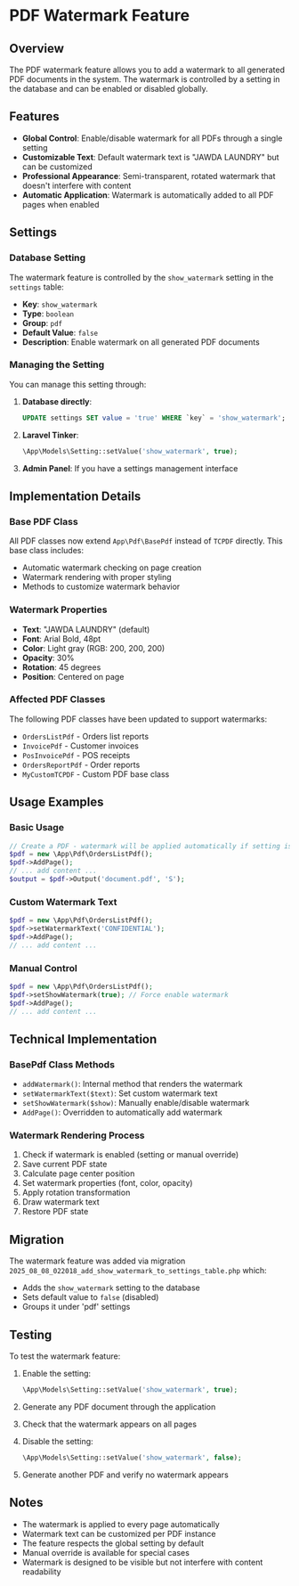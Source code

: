 # PDF Watermark Feature

## Overview

The PDF watermark feature allows you to add a watermark to all generated PDF documents in the system. The watermark is controlled by a setting in the database and can be enabled or disabled globally.

## Features

- **Global Control**: Enable/disable watermark for all PDFs through a single setting
- **Customizable Text**: Default watermark text is "JAWDA LAUNDRY" but can be customized
- **Professional Appearance**: Semi-transparent, rotated watermark that doesn't interfere with content
- **Automatic Application**: Watermark is automatically added to all PDF pages when enabled

## Settings

### Database Setting

The watermark feature is controlled by the `show_watermark` setting in the `settings` table:

- **Key**: `show_watermark`
- **Type**: `boolean`
- **Group**: `pdf`
- **Default Value**: `false`
- **Description**: Enable watermark on all generated PDF documents

### Managing the Setting

You can manage this setting through:

1. **Database directly**:
   ```sql
   UPDATE settings SET value = 'true' WHERE `key` = 'show_watermark';
   ```

2. **Laravel Tinker**:
   ```php
   \App\Models\Setting::setValue('show_watermark', true);
   ```

3. **Admin Panel**: If you have a settings management interface

## Implementation Details

### Base PDF Class

All PDF classes now extend `App\Pdf\BasePdf` instead of `TCPDF` directly. This base class includes:

- Automatic watermark checking on page creation
- Watermark rendering with proper styling
- Methods to customize watermark behavior

### Watermark Properties

- **Text**: "JAWDA LAUNDRY" (default)
- **Font**: Arial Bold, 48pt
- **Color**: Light gray (RGB: 200, 200, 200)
- **Opacity**: 30%
- **Rotation**: 45 degrees
- **Position**: Centered on page

### Affected PDF Classes

The following PDF classes have been updated to support watermarks:

- `OrdersListPdf` - Orders list reports
- `InvoicePdf` - Customer invoices
- `PosInvoicePdf` - POS receipts
- `OrdersReportPdf` - Order reports
- `MyCustomTCPDF` - Custom PDF base class

## Usage Examples

### Basic Usage

```php
// Create a PDF - watermark will be applied automatically if setting is enabled
$pdf = new \App\Pdf\OrdersListPdf();
$pdf->AddPage();
// ... add content ...
$output = $pdf->Output('document.pdf', 'S');
```

### Custom Watermark Text

```php
$pdf = new \App\Pdf\OrdersListPdf();
$pdf->setWatermarkText('CONFIDENTIAL');
$pdf->AddPage();
// ... add content ...
```

### Manual Control

```php
$pdf = new \App\Pdf\OrdersListPdf();
$pdf->setShowWatermark(true); // Force enable watermark
$pdf->AddPage();
// ... add content ...
```

## Technical Implementation

### BasePdf Class Methods

- `addWatermark()`: Internal method that renders the watermark
- `setWatermarkText($text)`: Set custom watermark text
- `setShowWatermark($show)`: Manually enable/disable watermark
- `AddPage()`: Overridden to automatically add watermark

### Watermark Rendering Process

1. Check if watermark is enabled (setting or manual override)
2. Save current PDF state
3. Calculate page center position
4. Set watermark properties (font, color, opacity)
5. Apply rotation transformation
6. Draw watermark text
7. Restore PDF state

## Migration

The watermark feature was added via migration `2025_08_08_022018_add_show_watermark_to_settings_table.php` which:

- Adds the `show_watermark` setting to the database
- Sets default value to `false` (disabled)
- Groups it under 'pdf' settings

## Testing

To test the watermark feature:

1. Enable the setting:
   ```php
   \App\Models\Setting::setValue('show_watermark', true);
   ```

2. Generate any PDF document through the application

3. Check that the watermark appears on all pages

4. Disable the setting:
   ```php
   \App\Models\Setting::setValue('show_watermark', false);
   ```

5. Generate another PDF and verify no watermark appears

## Notes

- The watermark is applied to every page automatically
- Watermark text can be customized per PDF instance
- The feature respects the global setting by default
- Manual override is available for special cases
- Watermark is designed to be visible but not interfere with content readability
